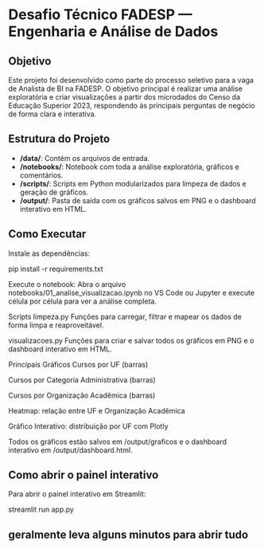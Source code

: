 # Desafio Técnico FADESP — Engenharia e Análise de Dados

## Objetivo

Este projeto foi desenvolvido como parte do processo seletivo para a vaga de Analista de BI na FADESP. O objetivo principal é realizar uma análise exploratória e criar visualizações a partir dos microdados do Censo da Educação Superior 2023, respondendo às principais perguntas de negócio de forma clara e interativa.

## Estrutura do Projeto

- **/data/**: Contém os arquivos de entrada.
- **/notebooks/**: Notebook com toda a análise exploratória, gráficos e comentários.
- **/scripts/**: Scripts em Python modularizados para limpeza de dados e geração de gráficos.
- **/output/**: Pasta de saída com os gráficos salvos em PNG e o dashboard interativo em HTML.

## Como Executar

Instale as dependências:

pip install -r requirements.txt

Execute o notebook:
Abra o arquivo notebooks/01_analise_visualizacao.ipynb no VS Code ou Jupyter e execute célula por célula para ver a análise completa.

Scripts
limpeza.py
Funções para carregar, filtrar e mapear os dados de forma limpa e reaproveitável.

visualizacoes.py
Funções para criar e salvar todos os gráficos em PNG e o dashboard interativo em HTML.

Principais Gráficos
Cursos por UF (barras)

Cursos por Categoria Administrativa (barras)

Cursos por Organização Acadêmica (barras)

Heatmap: relação entre UF e Organização Acadêmica

Gráfico Interativo: distribuição por UF com Plotly

Todos os gráficos estão salvos em /output/graficos e o dashboard interativo em /output/dashboard.html.

## Como abrir o painel interativo

Para abrir o painel interativo em Streamlit:

streamlit run app.py

## geralmente leva alguns minutos para abrir tudo

